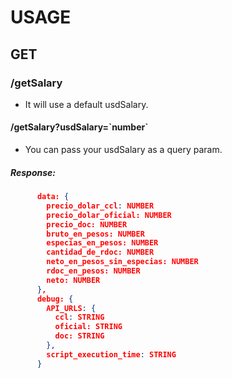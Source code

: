 # USAGE

## GET

### /getSalary

- It will use a default usdSalary.

#### /getSalary?usdSalary=\`number\`

- You can pass your usdSalary as a query param.

##### Response:

```json
      data: {
        precio_dolar_ccl: NUMBER
        precio_dolar_oficial: NUMBER
        precio_doc: NUMBER
        bruto_en_pesos: NUMBER
        especias_en_pesos: NUMBER
        cantidad_de_rdoc: NUMBER
        neto_en_pesos_sin_especias: NUMBER
        rdoc_en_pesos: NUMBER
        neto: NUMBER
      },
      debug: {
        API_URLS: {
          ccl: STRING
          oficial: STRING
          doc: STRING
        },
        script_execution_time: STRING
      }
```

